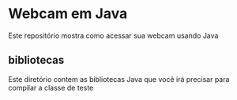 # Webcam em Java


Este repositório mostra como acessar sua webcam usando Java

## bibliotecas

Este diretório contem as bibliotecas Java que você irá precisar para compilar a classe de teste

